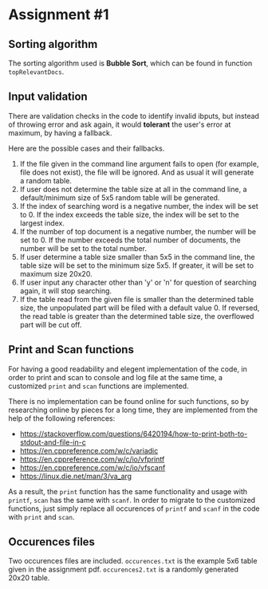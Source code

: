 # Assignment #1

## Sorting algorithm
The sorting algorithm used is **Bubble Sort**, which can be found in function `topRelevantDocs`.

## Input validation
There are validation checks in the code to identify invalid ibputs, but instead of throwing error and ask again, it would **tolerant** the user's error at maximum, by having a fallback.

Here are the possible cases and their fallbacks.

1. If the file given in the command line argument fails to open (for example, file does not exist), the file will be ignored. And as usual it will generate a random table.
2. If user does not determine the table size at all in the command line, a default/minimum size of 5x5 random table will be generated.
3. If the index of searching word is a negative number, the index will be set to 0. If the index exceeds the table size, the index will be set to the largest index.
4. If the number of top document is a negative number, the number will be set to 0. If the number exceeds the total number of documents, the number will be set to the total number.
5. If user determine a table size smaller than 5x5 in the command line, the table size will be set to the minimum size 5x5. If greater, it will be set to maximum size 20x20.
6. If user input any character other than 'y' or 'n' for question of searching again, it will stop searching.
7. If the table read from the given file is smaller than the determined table size, the unpopulated part will be filed with a default value 0. If reversed, the read table is greater than the determined table size, the overflowed part will be cut off. 

## Print and Scan functions

For having a good readability and elegent implementation of the code, in order to print and scan to console and log file at the same time, a customized `print` and `scan` functions are implemented.

There is no implementation can be found online for such functions, so by researching online by pieces for a long time, they are implemented from the help of the following references:

- https://stackoverflow.com/questions/6420194/how-to-print-both-to-stdout-and-file-in-c
- https://en.cppreference.com/w/c/variadic
- https://en.cppreference.com/w/c/io/vfprintf
- https://en.cppreference.com/w/c/io/vfscanf
- https://linux.die.net/man/3/va_arg

As a result, the `print` function has the same functionality and usage with `printf`, `scan` has the same with `scanf`. In order to migrate to the customized functions, just simply replace all occurences of `printf` and `scanf` in the code with `print` and `scan`.

## Occurences files

Two occurences files are included. `occurences.txt` is the example 5x6 table given in the assignment pdf. `occurences2.txt` is a randomly generated 20x20 table.